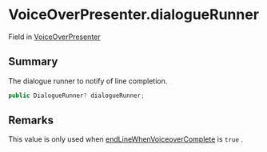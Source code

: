 # VoiceOverPresenter.dialogueRunner

Field in [VoiceOverPresenter](/docs/api/csharp/yarn.unity.voiceoverpresenter.md)

## Summary


The dialogue runner to notify of line completion.


```csharp
public DialogueRunner? dialogueRunner;
```

## Remarks

This value is only used when  <a href="yarn.unity.voiceoverpresenter.endlinewhenvoiceovercomplete.md">endLineWhenVoiceoverComplete</a>  is  <code>true</code> .

